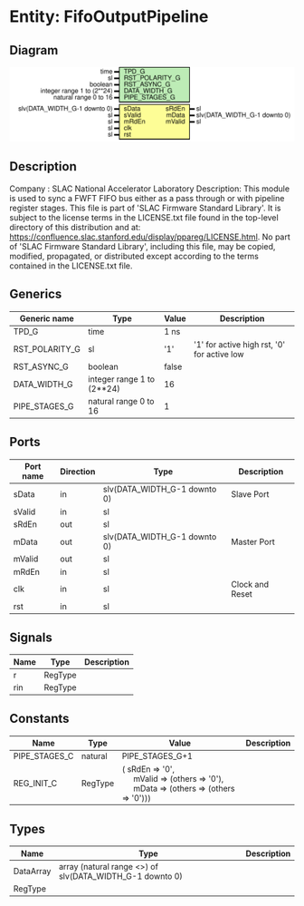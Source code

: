 # Entity: FifoOutputPipeline

## Diagram

![Diagram](FifoOutputPipeline.svg "Diagram")
## Description

Company    : SLAC National Accelerator Laboratory
Description:   This module is used to sync a FWFT FIFO bus
               either as a pass through or with pipeline register stages.
This file is part of 'SLAC Firmware Standard Library'.
It is subject to the license terms in the LICENSE.txt file found in the
top-level directory of this distribution and at:
   https://confluence.slac.stanford.edu/display/ppareg/LICENSE.html.
No part of 'SLAC Firmware Standard Library', including this file,
may be copied, modified, propagated, or distributed except according to
the terms contained in the LICENSE.txt file.
## Generics

| Generic name   | Type                       | Value | Description                                 |
| -------------- | -------------------------- | ----- | ------------------------------------------- |
| TPD_G          | time                       | 1 ns  |                                             |
| RST_POLARITY_G | sl                         | '1'   | '1' for active high rst, '0' for active low |
| RST_ASYNC_G    | boolean                    | false |                                             |
| DATA_WIDTH_G   | integer range 1 to (2**24) | 16    |                                             |
| PIPE_STAGES_G  | natural range 0 to 16      | 1     |                                             |
## Ports

| Port name | Direction | Type                         | Description     |
| --------- | --------- | ---------------------------- | --------------- |
| sData     | in        | slv(DATA_WIDTH_G-1 downto 0) | Slave Port      |
| sValid    | in        | sl                           |                 |
| sRdEn     | out       | sl                           |                 |
| mData     | out       | slv(DATA_WIDTH_G-1 downto 0) | Master Port     |
| mValid    | out       | sl                           |                 |
| mRdEn     | in        | sl                           |                 |
| clk       | in        | sl                           | Clock and Reset |
| rst       | in        | sl                           |                 |
## Signals

| Name | Type    | Description |
| ---- | ------- | ----------- |
| r    | RegType |             |
| rin  | RegType |             |
## Constants

| Name          | Type    | Value                                                                                                                                                                         | Description |
| ------------- | ------- | ----------------------------------------------------------------------------------------------------------------------------------------------------------------------------- | ----------- |
| PIPE_STAGES_C | natural |  PIPE_STAGES_G+1                                                                                                                                                              |             |
| REG_INIT_C    | RegType |  (       sRdEn  => '0',<br><span style="padding-left:20px">       mValid => (others => '0'),<br><span style="padding-left:20px">       mData  => (others => (others => '0'))) |             |
## Types

| Name      | Type                                                      | Description |
| --------- | --------------------------------------------------------- | ----------- |
| DataArray | array (natural range <>) of slv(DATA_WIDTH_G-1 downto 0)  |             |
| RegType   |                                                           |             |
